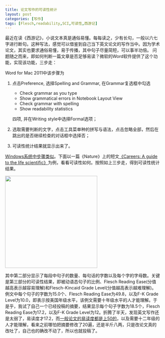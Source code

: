 ```yaml
---
title: 论文写作的可读性统计
layout: post
categories: [写作]
tags: [Flesch,readability,SCI,可读性,西游记]
---
```


最近在读《西游记》，小说文本真是通俗易懂。每每读之，少有长句，一般以六七字进行断句。这种写法，感觉可以借鉴到自己当下英文论文的写作当中。因为学术论文，其实也要求通俗易懂，易于传播，其中句子尽量简短，可以事半功倍。
问题随之而来，即如何判断一篇文章是否足够易读？微软的Word软件提供了这个功能，实现该功能，三步走：

Word for Mac 2011中该步骤为

1.	点击Preference, 选择Spelling and Grammar, 在Grammar复选框中勾选
    -	Check grammar as you type
    -	Show grammatical
    errors in Notebook Layout View
    -	Check grammar with spelling
    -	Show readability statistics
    
    四项, 	并在Writing style中选择Formal选项；
2.  选取需要判断的文字，点击工具菜单种的拼写与语法，点击忽略全部，然后在跳出的是否继续检查的对话框中选择否；
3.  可读性统计结果就显示出来了。

[Windows系统中步骤类似](http://office.microsoft.com/zh-cn/word-help/HP010148506.aspx)。下面以一篇《Nature》上的短文[《Careers:
A guide to the life
scientific》](http://www.nature.com/nature/journal/v496/n7445/full/496297a.html "Careers: A guide to the life scientific")为例，看看可读性如何。按照如上三步走，得到可读性统计结果。

<img src="http://sixf.org/files/images/readability-statistics.png" width="300" align="center" />

其中第二部分显示了每段中句子的数量、每句话的字数以及每个字的字母数。关键是第三部分的可读性结果，即被动语态句子的比例、Flesch
Reading Ease(分值越高表示越容易理解)和Flesch-Kincaid Grade
Level(分值越高表示越难理解)。例文中每个句子的字数为15.0个、Flesch
Reading Ease为49.8，以及F-K Grade
Level为10.0，即表示按美国年级水平，该例文需要十年级水平的人才能理解。于是乎，我试了自己一个已经投稿的摘要，结果显示每个句子字数为18.5个，Flesch
Reading Ease为17.2，以及F-K Grade
Level为12。折腾了半天，发现英文写作还是太弱了，易读度才17.2，而[一般论文的易读度都是上50的](http://blog.163.com/lyxyxzj@126/blog/static/49861071201062210461014)，以及需要十二年级的人才能理解，看来之前哪怕把摘要修改了20遍，还是半斤八两，只是改论文真的改吐了，自己也的确改不动了，所以也就投稿了。
